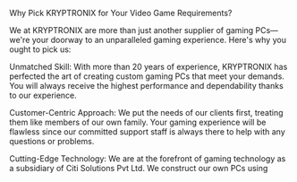 Why Pick KRYPTRONIX for Your Video Game Requirements?

We at KRYPTRONIX are more than just another supplier of gaming PCs—we're your doorway to an unparalleled gaming experience. Here's why you ought to pick us:


Unmatched Skill: With more than 20 years of experience, KRYPTRONIX has perfected the art of creating custom gaming PCs that meet your demands. You will always receive the highest performance and dependability thanks to our experience.

Customer-Centric Approach: We put the needs of our clients first, treating them like members of our own family. Your gaming experience will be flawless since our committed support staff is always there to help with any questions or problems.

Cutting-Edge Technology: We are at the forefront of gaming technology as a subsidiary of Citi Solutions Pvt Ltd. We construct our own PCs using
